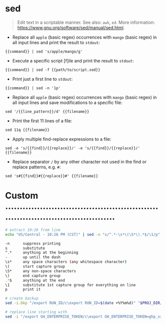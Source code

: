 # sed

> Edit text in a scriptable manner.
> See also: `awk`, `ed`.
> More information: <https://www.gnu.org/software/sed/manual/sed.html>.

- Replace all `apple` (basic regex) occurrences with `mango` (basic regex) in all input lines and print the result to `stdout`:

`{{command}} | sed 's/apple/mango/g'`

- Execute a specific script [f]ile and print the result to `stdout`:

`{{command}} | sed -f {{path/to/script.sed}}`

- Print just a first line to `stdout`:

`{{command}} | sed -n '1p'`

- Replace all `apple` (basic regex) occurrences with `mango` (basic regex) in all input lines and save modifications to a specific file:

`sed '/{{line_pattern}}/d' {{filename}}`

- Print the first 11 lines of a file:

`sed 11q {{filename}}`

- Apply multiple find-replace expressions to a file:

`sed -e 's/{{find}}/{{replace}}/' -e 's/{{find}}/{{replace}}/' {{filename}}`

- Replace separator `/` by any other character not used in the find or replace patterns, e.g. `#`:

`sed 's#{{find}}#{{replace}}#' {{filename}}`


# Custom ...........................................................................................
```sh
# extract 10:26 from line
echo "US/Central - 10:26 PM (CST)" | sed -n "s/^.*-\s*\(\S*\).*$/\1/p"

-n      suppress printing
s       substitute
^.*     anything at the beginning
-       up until the dash
\s*     any space characters (any whitespace character)
\(      start capture group
\S*     any non-space characters
\)      end capture group
.*$     anything at the end
\1      substitute 1st capture group for everything on line
p       print it

# create backup
sed -i.bkp "/export RUN_ID/c\export RUN_ID=$(date +%Y%m%d)" "$PROJ_DIR/service/simulation/.env.local"

# replace line starting with
sed -i "/export GH_ENTERPRISE_TOKEN/c\export GH_ENTERPRISE_TOKEN=ghp_xxx" .envrc
```
